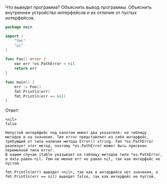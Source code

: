 Что выведет программа? Объяснить вывод программы. Объяснить внутреннее устройство интерфейсов и их отличие от пустых интерфейсов.

```go
package main

import (
	"fmt"
	"os"
)

func Foo() error {
	var err *os.PathError = nil
	return err
}

func main() {
	err := Foo()
	fmt.Println(err)
	fmt.Println(err == nil)
}
```

Ответ:
```
<nil>
false

Непустой интерйфейс под капотом имеет два указателя: на тиблицу методов и на значение. Тип error представляет из себя интерфейс, требующий от типа наличие метода Error() string. Тип *os.PathError реализует этот метод, поэтому *os.PathError может быть присвоен переменной типа error.
В нашем случае itable указывает на таблицу методов типа *os.PathError, а data равен nil. Тем не менее err не равен nil, так как интерфейс не пустой.

fmt.Println(err) выведет <nil>, так как в интерфейсе нет значения, а fmt.Println(err == nil) выведет false, так как интерфейс не пустой.
```